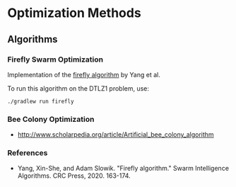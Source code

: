 # Optimization Methods

## Algorithms

### Firefly Swarm Optimization

Implementation of the [firefly algorithm](https://en.wikipedia.org/wiki/Firefly_algorithm) by Yang et al. 

To run this algorithm on the DTLZ1 problem, use:

```
./gradlew run firefly
```

### Bee Colony Optimization

- http://www.scholarpedia.org/article/Artificial_bee_colony_algorithm


### References

- Yang, Xin-She, and Adam Slowik. "Firefly algorithm." Swarm Intelligence Algorithms. CRC Press, 2020. 163-174.
